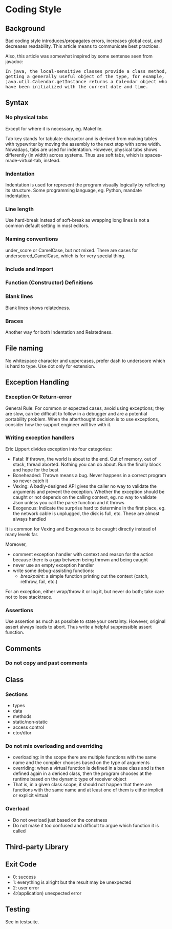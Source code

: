 # Coding Style

## Background

Bad coding style introduces/propagates errors, increases global cost, and
decreases readability. This article means to communicate best practices.

Also, this article was somewhat inspired by some sentense seen from javadoc:

<pre>
In java, the local-sensitive classes provide a class method, getInstace, for
getting a generally useful object of the type, for example,
java.util.Calendar.getInstance returns a Calendar object whose calendar fields
have been initialized with the current date and time.
</pre>

## Syntax

### No physical tabs

Except for where it is necessary, eg. Makefile.

Tab key stands for tabulate charactor and is derived from making tables with
typewriter by moving the assembly to the next stop with some width. Nowadays,
tabs are used for indentation. However, physical tabs shows differently (in
width) across systems. Thus use soft tabs, which is spaces-made-virtual-tab,
instead.

### Indentation

Indentation is used for represent the program visually logically by reflecting
its structure. Some programming language, eg. Python, mandate indentation.

### Line length

Use hard-break instead of soft-break as wrapping long lines is not a common
default setting in most editors.

### Naming conventions

under_score or CamelCase, but not mixed. There are cases for
underscored_CamelCase, which is for very special thing.

### Include and Import

### Function (Constructor) Definitions

### Blank lines

Blank lines shows relatedness.

### Braces

Another way for both Indentation and Relatedness.

## File naming

No whitespace character and uppercases, prefer dash to underscore which is hard to type.
Use dot only for extension.

## Exception Handling

### Exception Or Return-error

General Rule: For common or expected cases, avoid using exceptions; they are
slow, can be difficult to follow in a debugger and are a potential portability
problem. When the afterthought decision is to use exceptions, consider how the 
support engineer will live with it.

### Writing exception handlers

Eric Lippert divides exception into four categories:

- Fatal: If thrown, the world is about to the end. Out of memory, out of
  stack, thread aborted. Nothing you can do about. Run the finally block and
  hope for the best
- Boneheaded: Thrown means a bug. Never happens in a correct program so never
  catch it
- Vexing: A badly-designed API gives the caller no way to validate the
  arguments and prevent the exception. Whether the exception should be caught
  or not depends on the calling context, eg. no way to validate Json unless
  you call the parse function and it throws
- Exogenous: Indicate the surprise hard to determine in the first place, eg. the 
  network cable is unplugged, the disk is full, etc. These are almost always
  handled

It is common for Vexing and Exogenous to be caught directly instead of many
levels far.

Moreover, 

- comment exception handler with context and reason for the action because there 
  is a gap between being thrown and being caught
- never use an empty exception handler
- write some debug-assisting functions: 
  - _breakpoint_: a simple function printing out the context (catch, rethrow, 
     fail, etc.)

For an exception, either wrap/throw it or log it, but never do both; take care
not to lose stacktrace.

### Assertions

Use assertion as much as possible to state your certainty. However, original assert 
always leads to abort. Thus write a helpful suppressible assert function.

## Comments

### Do not copy and past comments

## Class

### Sections

- types
- data
- methods
- static/non-static
- access control
- ctor/dtor

### Do not mix overloading and overriding

- overloading: in the scope there are multiple functions with the same name
  and the compiler chooses based on the type of arguments
- overriding: when a virtual function is defined in a base class and is then
  defined again in a dericed class, then the program chooses at the runtime
  based on the dynamic type of receiver object
- That is, in a given class scope, it should not happen that there are
  functions with the same name and at least one of them is either implicit or
  explicit virtual

### Overload

- Do not overload just based on the constness
- Do not make it too confused and difficult to argue which function it is called

## Third-party Library

## Exit Code

- 0: success
- 1: everything is alright but the result may be unexpected
- 2: user error
- 4:(application) unexpected error

## Testing

See in testsuite.

